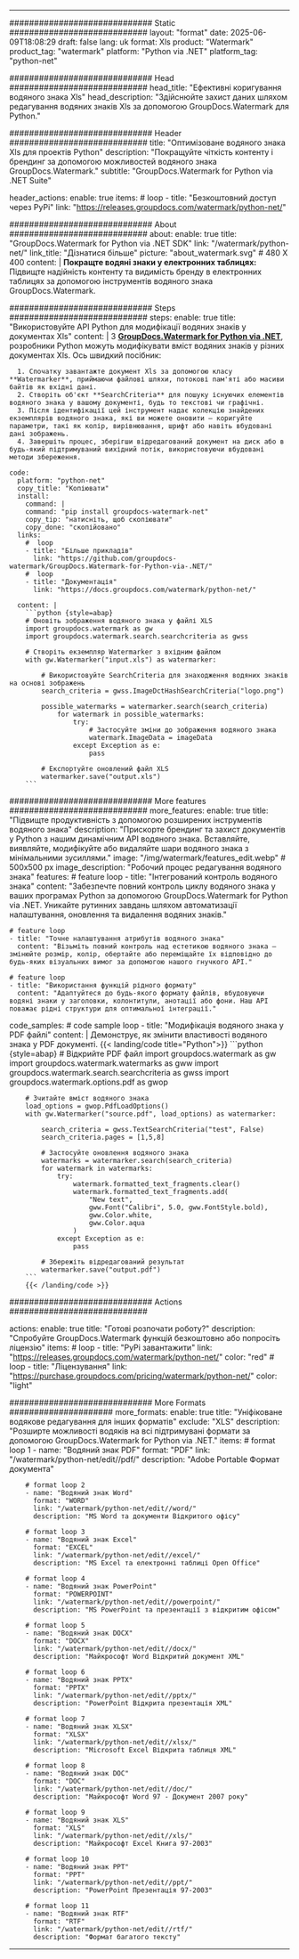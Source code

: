
---
############################# Static ############################
layout: "format"
date:  2025-06-09T18:08:29
draft: false
lang: uk
format: Xls
product: "Watermark"
product_tag: "watermark"
platform: "Python via .NET"
platform_tag: "python-net"

############################# Head ############################
head_title: "Ефективні коригування водяного знака Xls"
head_description: "Здійснюйте захист даних шляхом редагування водяних знаків Xls за допомогою GroupDocs.Watermark для Python."

############################# Header ############################
title: "Оптимізоване водяного знака Xls для проектів Python" 
description: "Покращуйте чіткість контенту і брендинг за допомогою можливостей водяного знака GroupDocs.Watermark."
subtitle: "GroupDocs.Watermark for Python via .NET Suite" 

header_actions:
  enable: true
  items:
    #  loop
    - title: "Безкоштовний доступ через PyPi"
      link: "https://releases.groupdocs.com/watermark/python-net/"
      
############################# About ############################
about:
    enable: true
    title: "GroupDocs.Watermark for Python via .NET SDK"
    link: "/watermark/python-net/"
    link_title: "Дізнатися більше"
    picture: "about_watermark.svg" # 480 X 400
    content: |
       **Покращте водяні знаки у електронних таблицях:** Підвищте надійність контенту та видимість бренду в електронних таблицях за допомогою інструментів водяного знака GroupDocs.Watermark.

############################# Steps ############################
steps:
    enable: true
    title: "Використовуйте API Python для модифікації водяних знаків у документах Xls"
    content: |
      З **[GroupDocs.Watermark for Python via .NET](https://products.groupdocs.com/watermark/python-net/)**, розробники Python можуть модифікувати вміст водяних знаків у різних документах Xls. Ось швидкий посібник:
      
      1. Спочатку завантажте документ Xls за допомогою класу **Watermarker**, приймаючи файлові шляхи, потокові пам'яті або масиви байтів як вхідні дані.
      2. Створіть об'єкт **SearchCriteria** для пошуку існуючих елементів водяного знака у вашому документі, будь то текстові чи графічні.
      3. Після ідентифікації цей інструмент надає колекцію знайдених екземплярів водяного знака, які ви можете оновити — коригуйте параметри, такі як колір, вирівнювання, шрифт або навіть вбудовані дані зображень.
      4. Завершіть процес, зберігши відредагований документ на диск або в будь-який підтримуваний вихідний потік, використовуючи вбудовані методи збереження.
   
    code:
      platform: "python-net"
      copy_title: "Копіювати"
      install:
        command: |
        command: "pip install groupdocs-watermark-net"
        copy_tip: "натисніть, щоб скопіювати"
        copy_done: "скопійовано"
      links:
        #  loop
        - title: "Більше прикладів"
          link: "https://github.com/groupdocs-watermark/GroupDocs.Watermark-for-Python-via-.NET/"
        #  loop
        - title: "Документація"
          link: "https://docs.groupdocs.com/watermark/python-net/"
          
      content: |
        ```python {style=abap}
        # Оновіть зображення водяного знака у файлі XLS
        import groupdocs.watermark as gw
        import groupdocs.watermark.search.searchcriteria as gwss

        # Створіть екземпляр Watermarker з вхідним файлом
        with gw.Watermarker("input.xls") as watermarker:

            # Використовуйте SearchCriteria для знаходження водяних знаків на основі зображень
            search_criteria = gwss.ImageDctHashSearchCriteria("logo.png")

            possible_watermarks = watermarker.search(search_criteria)
                for watermark in possible_watermarks:
                    try:
                        # Застосуйте зміни до зображення водяного знака
                        watermark.ImageData = imageData
                    except Exception as e:
                        pass

            # Експортуйте оновлений файл XLS
            watermarker.save("output.xls")
        ```     

############################# More features ############################
more_features:
  enable: true
  title: "Підвищте продуктивність з допомогою розширених інструментів водяного знака"
  description: "Прискорте брендинг та захист документів у Python з нашим динамічним API водяного знака. Вставляйте, виявляйте, модифікуйте або видаляйте шари водяного знака з мінімальними зусиллями."
  image: "/img/watermark/features_edit.webp" # 500x500 px
  image_description: "Робочий процес редагування водяного знака"
  features:
    # feature loop
    - title: "Інтегрований контроль водяного знака"
      content: "Забезпечте повний контроль циклу водяного знака у ваших програмах Python за допомогою GroupDocs.Watermark for Python via .NET. Уникайте рутинних завдань шляхом автоматизації налаштування, оновлення та видалення водяних знаків."

    # feature loop
    - title: "Точне налаштування атрибутів водяного знака"
      content: "Візьміть повний контроль над естетикою водяного знака — змінюйте розмір, колір, обертайте або переміщайте їх відповідно до будь-яких візуальних вимог за допомогою нашого гнучкого API."

    # feature loop
    - title: "Використання функцій рідного формату"
      content: "Адаптуйтеся до будь-якого формату файлів, вбудовуючи водяні знаки у заголовки, колонтитули, анотації або фони. Наш API поважає рідні структури для оптимальної інтеграції."
      
  code_samples:
    # code sample loop
    - title: "Модифікація водяного знака у PDF файлі"
      content: |
        Демонструє, як змінити властивості водяного знака у PDF документі.
        {{< landing/code title="Python">}}
        ```python {style=abap}
        # Відкрийте PDF файл
        import groupdocs.watermark as gw
        import groupdocs.watermark.watermarks as gww
        import groupdocs.watermark.search.searchcriteria as gwss
        import groupdocs.watermark.options.pdf as gwop

        # Зчитайте вміст водяного знака
        load_options = gwop.PdfLoadOptions()
        with gw.Watermarker("source.pdf", load_options) as watermarker:

            search_criteria = gwss.TextSearchCriteria("test", False)
            search_criteria.pages = [1,5,8]

            # Застосуйте оновлення водяного знака
            watermarks = watermarker.search(search_criteria)
            for watermark in watermarks:
                try:
                    watermark.formatted_text_fragments.clear()
                    watermark.formatted_text_fragments.add(
                        "New text", 
                        gww.Font("Calibri", 5.0, gww.FontStyle.bold), 
                        gww.Color.white, 
                        gww.Color.aqua
                    )
                except Exception as e:
                    pass
        
            # Збережіть відредагований результат
            watermarker.save("output.pdf")
        ```
        {{< /landing/code >}}


############################# Actions ############################

actions:
  enable: true
  title: "Готові розпочати роботу?"
  description: "Спробуйте GroupDocs.Watermark функцій безкоштовно або попросіть ліцензію"
  items:
    #  loop
    - title: "PyPi завантажити"
      link: "https://releases.groupdocs.com/watermark/python-net/"
      color: "red"
        #  loop
    - title: "Ліцензування"
      link: "https://purchase.groupdocs.com/pricing/watermark/python-net/"
      color: "light"


############################# More Formats #####################
more_formats:
    enable: true
    title: "Уніфіковане водякове редагування для інших форматів"
    exclude: "XLS"
    description: "Розширте можливості водяків на всі підтримувані формати за допомогою GroupDocs.Watermark for Python via .NET."
    items: 
        # format loop 1
        - name: "Водяний знак PDF"
          format: "PDF"
          link: "/watermark/python-net/edit//pdf/"
          description: "Adobe Portable Формат документа"

        # format loop 2
        - name: "Водяний знак Word"
          format: "WORD"
          link: "/watermark/python-net/edit//word/"
          description: "MS Word та документи Відкритого офісу"
          
        # format loop 3
        - name: "Водяний знак Excel"
          format: "EXCEL"
          link: "/watermark/python-net/edit//excel/"
          description: "MS Excel та електронні таблиці Open Office"

        # format loop 4
        - name: "Водяний знак PowerPoint"
          format: "POWERPOINT"
          link: "/watermark/python-net/edit//powerpoint/"
          description: "MS PowerPoint та презентації з відкритим офісом"

        # format loop 5
        - name: "Водяний знак DOCX"
          format: "DOCX"
          link: "/watermark/python-net/edit//docx/"
          description: "Майкрософт Word Відкритий документ XML"
          
        # format loop 6
        - name: "Водяний знак PPTX"
          format: "PPTX"
          link: "/watermark/python-net/edit//pptx/"
          description: "PowerPoint Відкрита презентація XML"
          
        # format loop 7
        - name: "Водяний знак XLSX"
          format: "XLSX"
          link: "/watermark/python-net/edit//xlsx/"
          description: "Microsoft Excel Відкрита таблиця XML"

        # format loop 8
        - name: "Водяний знак DOC"
          format: "DOC"
          link: "/watermark/python-net/edit//doc/"
          description: "Майкрософт Word 97 - Документ 2007 року"

        # format loop 9
        - name: "Водяний знак XLS"
          format: "XLS"
          link: "/watermark/python-net/edit//xls/"
          description: "Майкрософт Excel Книга 97-2003"

        # format loop 10
        - name: "Водяний знак PPT"
          format: "PPT"
          link: "/watermark/python-net/edit//ppt/"
          description: "PowerPoint Презентація 97-2003"

        # format loop 11
        - name: "Водяний знак RTF"
          format: "RTF"
          link: "/watermark/python-net/edit//rtf/"
          description: "Формат багатого тексту"

---